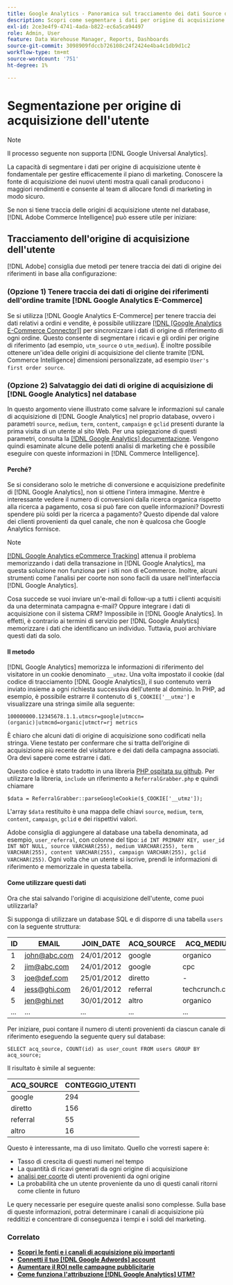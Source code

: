 ```yaml
---
title: Google Analytics - Panoramica sul tracciamento dei dati Source di acquisizione degli utenti
description: Scopri come segmentare i dati per origine di acquisizione utente.
exl-id: 2ce3e4f9-4741-4ada-b822-ec6a5ca94497
role: Admin, User
feature: Data Warehouse Manager, Reports, Dashboards
source-git-commit: 3098909fdccb726108c24f2424e4ba4c1db9d1c2
workflow-type: tm+mt
source-wordcount: '751'
ht-degree: 1%

---
```


# Segmentazione per origine di acquisizione dell&#39;utente

>[!NOTE]
>
>Il processo seguente non supporta [!DNL Google Universal Analytics].

La capacità di segmentare i dati per origine di acquisizione utente è fondamentale per gestire efficacemente il piano di marketing. Conoscere la fonte di acquisizione dei nuovi utenti mostra quali canali producono i maggiori rendimenti e consente al team di allocare fondi di marketing in modo sicuro.

Se non si tiene traccia delle origini di acquisizione utente nel database, [!DNL Adobe Commerce Intelligence] può essere utile per iniziare:

## Tracciamento dell&#39;origine di acquisizione dell&#39;utente

[!DNL Adobe] consiglia due metodi per tenere traccia dei dati di origine dei riferimenti in base alla configurazione:

### (Opzione 1) Tenere traccia dei dati di origine dei riferimenti dell&#39;ordine tramite [!DNL Google Analytics E-Commerce]

Se si utilizza [!DNL Google Analytics E-Commerce] per tenere traccia dei dati relativi a ordini e vendite, è possibile utilizzare [[!DNL [Google Analytics E-Commerce Connector]]](../importing-data/integrations/google-ecommerce.md) per sincronizzare i dati di origine di riferimento di ogni ordine. Questo consente di segmentare i ricavi e gli ordini per origine di riferimento (ad esempio, `utm_source` o `utm_medium`). È inoltre possibile ottenere un&#39;idea delle origini di acquisizione del cliente tramite [!DNL Commerce Intelligence] dimensioni personalizzate, ad esempio `User's first order source`.

### (Opzione 2) Salvataggio dei dati di origine di acquisizione di [!DNL Google Analytics] nel database

In questo argomento viene illustrato come salvare le informazioni sul canale di acquisizione di [!DNL Google Analytics] nel proprio database, ovvero i parametri `source`, `medium`, `term`, `content`, `campaign` e `gclid` presenti durante la prima visita di un utente al sito Web. Per una spiegazione di questi parametri, consulta la [[!DNL Google Analytics] documentazione](https://support.google.com/analytics/answer/1191184?hl=en#zippy=%2Cin-this-article). Vengono quindi esaminate alcune delle potenti analisi di marketing che è possibile eseguire con queste informazioni in [!DNL Commerce Intelligence].

#### Perché?

Se si considerano solo le metriche di conversione e acquisizione predefinite di [!DNL Google Analytics], non si ottiene l&#39;intera immagine. Mentre è interessante vedere il numero di conversioni dalla ricerca organica rispetto alla ricerca a pagamento, cosa si può fare con quelle informazioni? Dovresti spendere più soldi per la ricerca a pagamento? Questo dipende dal valore dei clienti provenienti da quel canale, che non è qualcosa che Google Analytics fornisce.

>[!NOTE]
>
>[[!DNL Google Analytics eCommerce Tracking]](https://developers.google.com/analytics/devguides/collection/gajs/gaTrackingEcommerce) attenua il problema memorizzando i dati della transazione in [!DNL Google Analytics], ma questa soluzione non funziona per i siti non di eCommerce. Inoltre, alcuni strumenti come l&#39;analisi per coorte non sono facili da usare nell&#39;interfaccia [!DNL Google Analytics].

Cosa succede se vuoi inviare un&#39;e-mail di follow-up a tutti i clienti acquisiti da una determinata campagna e-mail? Oppure integrare i dati di acquisizione con il sistema CRM? Impossibile in [!DNL Google Analytics]. In effetti, è contrario ai termini di servizio per [!DNL Google Analytics] memorizzare i dati che identificano un individuo. Tuttavia, puoi archiviare questi dati da solo.

#### Il metodo

[!DNL Google Analytics] memorizza le informazioni di riferimento del visitatore in un cookie denominato `__utmz`. Una volta impostato il cookie (dal codice di tracciamento [!DNL Google Analytics]), il suo contenuto verrà inviato insieme a ogni richiesta successiva dell&#39;utente al dominio. In PHP, ad esempio, è possibile estrarre il contenuto di `$_COOKIE['__utmz']` e visualizzare una stringa simile alla seguente:

`100000000.12345678.1.1.utmcsr=google|utmccn=(organic)|utmcmd=organic|utmctr=rj metrics`

È chiaro che alcuni dati di origine di acquisizione sono codificati nella stringa. Viene testato per confermare che si tratta dell’origine di acquisizione più recente del visitatore e dei dati della campagna associati. Ora devi sapere come estrarre i dati.

Questo codice è stato tradotto in una libreria [PHP ospitata su github](https://github.com/RJMetrics/referral-grabber-php). Per utilizzare la libreria, `include` un riferimento a `ReferralGrabber.php` e quindi chiamare

`$data = ReferralGrabber::parseGoogleCookie($_COOKIE['__utmz']);`

L&#39;array `$data` restituito è una mappa delle chiavi `source`, `medium`, `term`, `content`, `campaign`, `gclid` e dei rispettivi valori.

Adobe consiglia di aggiungere al database una tabella denominata, ad esempio, `user_referral`, con colonne del tipo: `id INT PRIMARY KEY, user_id INT NOT NULL, source VARCHAR(255), medium VARCHAR(255), term VARCHAR(255), content VARCHAR(255), campaign VARCHAR(255), gclid VARCHAR(255)`. Ogni volta che un utente si iscrive, prendi le informazioni di riferimento e memorizzale in questa tabella.

#### Come utilizzare questi dati

Ora che stai salvando l&#39;origine di acquisizione dell&#39;utente, come puoi utilizzarla?

Si supponga di utilizzare un database SQL e di disporre di una tabella `users` con la seguente struttura:

| ID | EMAIL | JOIN_DATE | ACQ_SOURCE | ACQ_MEDIUM |
|--- |--- |--- |--- |--- |
| 1 | john@abc.com | 24/01/2012 | google | organico |
| 2 | jim@abc.com | 24/01/2012 | google | cpc |
| 3 | joe@def.com | 25/01/2012 | diretto | - |
| 4 | jess@ghi.com | 26/01/2012 | referral | techcrunch.com |
| 5 | jen@ghi.net | 30/01/2012 | altro | organico |
| ... | ... | ... | ... | ... |

Per iniziare, puoi contare il numero di utenti provenienti da ciascun canale di riferimento eseguendo la seguente query sul database:

`SELECT acq_source, COUNT(id) as user_count FROM users GROUP BY acq_source;`

Il risultato è simile al seguente:

| ACQ_SOURCE | CONTEGGIO_UTENTI |
|--- |--- |
| google | 294 |
| diretto | 156 |
| referral | 55 |
| altro | 16 |

Questo è interessante, ma di uso limitato. Quello che vorresti sapere è:

* Tasso di crescita di questi numeri nel tempo
* La quantità di ricavi generati da ogni origine di acquisizione
* [analisi per coorte](https://en.wikipedia.org/wiki/Cohort_analysis) di utenti provenienti da ogni origine
* La probabilità che un utente proveniente da uno di questi canali ritorni come cliente in futuro

Le query necessarie per eseguire queste analisi sono complesse. Sulla base di queste informazioni, potrai determinare i canali di acquisizione più redditizi e concentrare di conseguenza i tempi e i soldi del marketing.

### Correlato

* **[Scopri le fonti e i canali di acquisizione più importanti](../analysis/most-value-source-channel.md)**
* **[Connetti il tuo [!DNL Google Adwords] account](../importing-data/integrations/google-adwords.md)**
* **[Aumentare il ROI nelle campagne pubblicitarie](../analysis/roi-ad-camp.md)**
* **[Come funziona l&#39;attribuzione  [!DNL Google Analytics] UTM?](../analysis/utm-attributes.md)**

